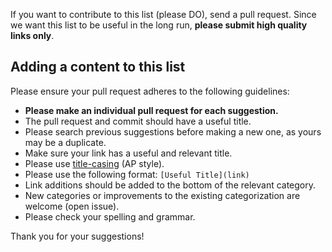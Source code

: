 If you want to contribute to this list (please DO), send a pull request. Since we want this list to be useful in the long run, **please submit high quality links only**.

## Adding a content to this list

Please ensure your pull request adheres to the following guidelines:

- **Please make an individual pull request for each suggestion.**
- The pull request and commit should have a useful title.
- Please search previous suggestions before making a new one, as yours may be a duplicate.
- Make sure your link has a useful and relevant title.
- Please use [title-casing](http://titlecapitalization.com) (AP style).
- Please use the following format: `[Useful Title](link)`
- Link additions should be added to the bottom of the relevant category.
- New categories or improvements to the existing categorization are welcome (open issue).
- Please check your spelling and grammar.

Thank you for your suggestions!
